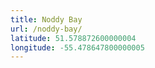 ```yaml
---
title: Noddy Bay
url: /noddy-bay/
latitude: 51.578872600000004
longitude: -55.478647800000005
---
```

